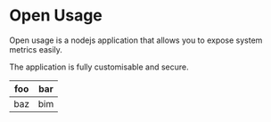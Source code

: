 # Open Usage

Open usage is a nodejs application that allows you to expose system metrics easily. 

The application is fully customisable and secure. 

<table>
<thead>
<tr>
<th>foo</th>
<th>bar</th>
</tr>
</thead>
<tbody>
<tr>
<td>baz</td>
<td>bim</td>
</tr>
</tbody>
</table>
